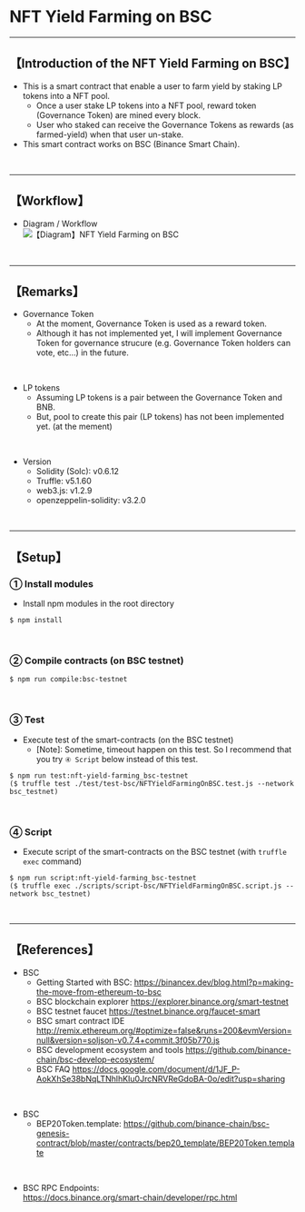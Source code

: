 # NFT Yield Farming on BSC

***
## 【Introduction of the NFT Yield Farming on BSC】
- This is a smart contract that enable a user to farm yield by staking LP tokens into a NFT pool.
  - Once a user stake LP tokens into a NFT pool, reward token (Governance Token) are mined every block.
  - User who staked can receive the Governance Tokens as rewards (as farmed-yield) when that user un-stake.
- This smart contract works on BSC (Binance Smart Chain).

&nbsp;

***

## 【Workflow】
- Diagram / Workflow  
![【Diagram】NFT Yield Farming on BSC](https://user-images.githubusercontent.com/19357502/108629603-1888a900-74a4-11eb-9337-581f757d7b4c.jpg)

&nbsp;

***

## 【Remarks】
- Governance Token
  - At the moment, Governance Token is used as a reward token.
  - Although it has not implemented yet, I will implement Governance Token for governance strucure (e.g. Governance Token holders can vote, etc...) in the future.

<br>

- LP tokens
  - Assuming LP tokens is a pair between the Governance Token and BNB. 
  - But, pool to create this pair (LP tokens) has not been implemented yet. (at the mement)


<br>

- Version
  - Solidity (Solc): v0.6.12
  - Truffle: v5.1.60
  - web3.js: v1.2.9
  - openzeppelin-solidity: v3.2.0


&nbsp;

***

## 【Setup】
### ① Install modules
- Install npm modules in the root directory
```
$ npm install
```

<br>

### ② Compile contracts (on BSC testnet)
```
$ npm run compile:bsc-testnet
```


<br>

### ③ Test
- Execute test of the smart-contracts (on the BSC testnet)
  - [Note]: Sometime, timeout happen on this test. So I recommend that you try `④ Script` below instead of this test.   
```
$ npm run test:nft-yield-farming_bsc-testnet
($ truffle test ./test/test-bsc/NFTYieldFarmingOnBSC.test.js --network bsc_testnet)
```

<br>

### ④ Script
- Execute script of the smart-contracts on the BSC testnet (with `truffle exec` command)
```
$ npm run script:nft-yield-farming_bsc-testnet
($ truffle exec ./scripts/script-bsc/NFTYieldFarmingOnBSC.script.js --network bsc_testnet)
```

<br>

***

## 【References】
- BSC
  - Getting Started with BSC:
    https://binancex.dev/blog.html?p=making-the-move-from-ethereum-to-bsc
  - BSC blockchain explorer
https://explorer.binance.org/smart-testnet
  - BSC testnet faucet
https://testnet.binance.org/faucet-smart
  - BSC smart contract IDE
http://remix.ethereum.org/#optimize=false&runs=200&evmVersion=null&version=soljson-v0.7.4+commit.3f05b770.js
  - BSC development ecosystem and tools
https://github.com/binance-chain/bsc-develop-ecosystem/
  - BSC FAQ
https://docs.google.com/document/d/1JF_P-AokXhSe38bNqLTNhlhKIu0JrcNRVReGdoBA-0o/edit?usp=sharing

<br>

- BSC
  - BEP20Token.template: 
    https://github.com/binance-chain/bsc-genesis-contract/blob/master/contracts/bep20_template/BEP20Token.template
  
<br>

- BSC RPC Endpoints:  
  https://docs.binance.org/smart-chain/developer/rpc.html

